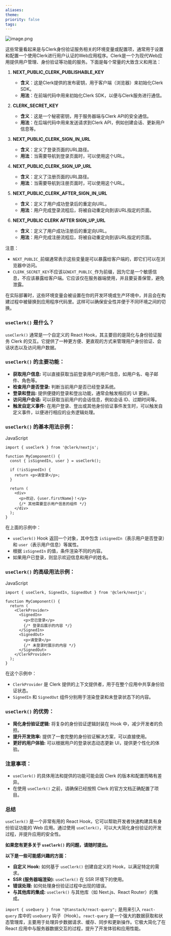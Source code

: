 ```yaml
---
aliases: 
theme: 
priority: false
tags:
---
```

![image.png](https://cdn.jsdelivr.net/gh/duanbiao2000/BlogGallery@main/picture/20240921184758.png)


这些常量看起来是与Clerk身份验证服务相关的环境变量或配置项，通常用于设置和配置一个使用Clerk进行用户认证的Web应用程序。Clerk是一个为现代Web应用提供用户管理、身份验证等功能的服务。下面是每个常量的大致含义和用法：

1. **NEXT_PUBLIC_CLERK_PUBLISHABLE_KEY**
   - **含义**：这是Clerk提供的发布密钥，用于客户端（浏览器）来初始化Clerk SDK。
   - **用法**：在前端代码中用来初始化Clerk SDK，以便与Clerk服务进行通信。

2. **CLERK_SECRET_KEY**
   - **含义**：这是一个秘密密钥，用于服务器端与Clerk API的安全通信。
   - **用法**：在后端代码中用来发送请求到Clerk API，例如创建会话、更新用户信息等。

3. **NEXT_PUBLIC_CLERK_SIGN_IN_URL**
   - **含义**：定义了登录页面的URL路径。
   - **用法**：当需要导航到登录页面时，可以使用这个URL。

4. **NEXT_PUBLIC_CLERK_SIGN_UP_URL**
   - **含义**：定义了注册页面的URL路径。
   - **用法**：当需要导航到注册页面时，可以使用这个URL。

5. **NEXT_PUBLIC_CLERK_AFTER_SIGN_IN_URL**
   - **含义**：定义了用户成功登录后的重定向URL。
   - **用法**：用户完成登录流程后，将被自动重定向到该URL指定的页面。

6. **NEXT_PUBLIC CLERK AFTER SIGN_UP_URL**
   - **含义**：定义了用户成功注册后的重定向URL。
   - **用法**：用户完成注册流程后，将被自动重定向到该URL指定的页面。

注意：
- `NEXT_PUBLIC_`前缀通常表示这些变量是可以暴露给客户端的，即它们可以在浏览器中访问。
- `CLERK_SECRET_KEY`不应该以`NEXT_PUBLIC_`作为前缀，因为它是一个敏感信息，不应该暴露给客户端。它应该仅在服务器端使用，并且要妥善保管，避免泄露。

在实际部署时，这些环境变量会被设置在你的开发环境或生产环境中，并且会在构建过程中被替换到应用程序代码里。这样可以确保安全性并便于不同环境之间的切换。

### `useClerk()` 是什么？

`useClerk()` 通常是一个自定义的 React Hook，其主要目的是简化与身份验证服务 Clerk 的交互。它提供了一种更方便、更直观的方式来管理用户身份验证、会话状态以及访问用户数据。

### `useClerk()` 的主要功能：

- **获取用户信息:** 可以直接获取当前登录用户的用户信息，如用户名、电子邮件、角色等。
- **检查用户是否登录:** 判断当前用户是否已经登录系统。
- **登录和登出:** 提供便捷的登录和登出功能，通常会触发相应的 UI 更新。
- **访问用户会话:** 可以获取当前用户的会话信息，例如会话 ID、过期时间等。
- **触发自定义事件:** 在用户登录、登出或其他身份验证事件发生时，可以触发自定义事件，以便进行相应的业务逻辑处理。

### `useClerk()` 的基本用法示例：

JavaScript

```
import { useClerk } from '@clerk/nextjs';

function MyComponent() {
  const { isSignedIn, user } = useClerk();

  if (!isSignedIn) {
    return <p>请登录</p>;
  }

  return (
    <div>
      <p>欢迎，{user.firstName}！</p>
      {/* 其他需要显示用户信息的组件 */}
    </div>
  );
}
```

在上面的示例中：

- `useClerk()` Hook 返回一个对象，其中包含 `isSignedIn`（表示用户是否登录）和 `user`（表示用户信息）等属性。
- 根据 `isSignedIn` 的值，条件渲染不同的内容。
- 如果用户已登录，则显示欢迎信息和用户的姓名。

### `useClerk()` 的高级用法示例：

JavaScript

```
import { useClerk, SignedIn, SignedOut } from '@clerk/nextjs';

function MyComponent() {
  return (
    <ClerkProvider>
      <SignedIn>
        <p>您已登录</p>
        {/* 登录后展示的内容 */}
      </SignedIn>
      <SignedOut>
        <p>请登录</p>
        {/* 未登录时展示的内容 */}
      </SignedOut>
    </ClerkProvider>
  );
}
```

在这个示例中：

- `ClerkProvider` 是 Clerk 提供的上下文提供者，用于在整个应用中共享身份验证状态。
- `SignedIn` 和 `SignedOut` 组件分别用于渲染登录和未登录状态下的内容。

### `useClerk()` 的优势：

- **简化身份验证逻辑:** 将复杂的身份验证逻辑封装在 Hook 中，减少开发者的负担。
- **提升开发效率:** 提供了一套完整的身份验证解决方案，可以直接使用。
- **更好的用户体验:** 可以根据用户的登录状态动态更新 UI，提供更个性化的体验。

### 注意事项：

- `useClerk()` 的具体用法和提供的功能可能会因 Clerk 的版本和配置而略有差异。
- 在使用 `useClerk()` 之前，请确保已经按照 Clerk 的官方文档正确配置了项目。

### 总结

`useClerk()` 是一个非常有用的 React Hook，它可以帮助开发者快速构建具有身份验证功能的 Web 应用。通过使用 `useClerk()`，可以大大简化身份验证的开发过程，并提升应用的安全性。

**如果您有更多关于 `useClerk()` 的问题，请随时提出。**

**以下是一些可能感兴趣的方面：**

- **自定义 Hook:** 如何基于 `useClerk()` 创建自定义的 Hook，以满足特定的需求。
- **SSR (服务器端渲染):** `useClerk()` 在 SSR 环境下的使用。
- **错误处理:** 如何处理身份验证过程中出现的错误。
- **与其他库的集成:** `useClerk()` 与其他库（如 Next.js、React Router）的集成。

`import { useQuery } from "@tanstack/react-query";` 是用来引入 `react-query` 库中的 `useQuery` 钩子（Hook）。`react-query` 是一个强大的数据获取和状态管理库，主要用于处理异步数据请求、缓存、同步和更新操作。它极大简化了在 React 应用中与服务器数据交互的过程，提升了开发体验和应用性能。
